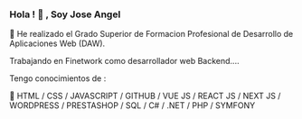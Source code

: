 ### Hola ! 👋 , Soy  Jose Angel 

🌱  He realizado el Grado Superior de Formacion Profesional de Desarrollo de Aplicaciones Web (DAW). 

   Trabajando en Finetwork como desarrollador web Backend.... 
   
   Tengo conocimientos de :

🤔   HTML / CSS / JAVASCRIPT / GITHUB / VUE JS / REACT JS / NEXT JS / 
    WORDPRESS / PRESTASHOP /
    SQL / C# / .NET /
    PHP / SYMFONY
   



<!--
**JoseAngelAl/JoseAngelAl** is a ✨ _special_ ✨ repository because its `README.md` (this file) appears on your GitHub profile.

Here are some ideas to get you started:

- 🔭 I’m currently working on ...
- 🌱 I’m currently learning ...
- 👯 I’m looking to collaborate on ...
- 🤔 I’m looking for help with ...
- 💬 Ask me about ...
- 📫 How to reach me: ...
- 😄 Pronouns: ...
- ⚡ Fun fact: ...
-->

